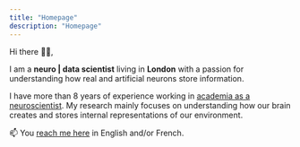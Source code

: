 ```yaml
---
title: "Homepage"
description: "Homepage"
---
```


Hi there 👋🏻, 

I am a **neuro | data scientist** living in **London** with a passion for understanding how real  and artificial neurons store information.

I have more than 8 years of experience working in [academia as a neuroscientist](about). My research mainly focuses on understanding how our brain creates and stores internal representations of our environment.

📫 You [reach me here](contact) in English and/or French.

